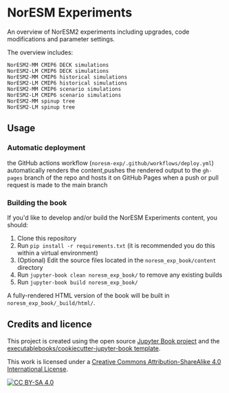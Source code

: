 # NorESM Experiments

An overview of NorESM2 experiments including upgrades, code modifications and parameter settings.

The overview includes:

    NorESM2-MM CMIP6 DECK simulations
    NorESM2-LM CMIP6 DECK simulations
    NorESM2-MM CMIP6 historical simulations
    NorESM2-LM CMIP6 historical simulations
    NorESM2-MM CMIP6 scenario simulations
    NorESM2-LM CMIP6 scenario simulations
    NorESM2-MM spinup tree
    NorESM2-LM spinup tree

## Usage

### Automatic deployment

the GitHub actions workflow (`noresm-exp/.github/workflows/deploy.yml`) automatically renders the content,pushes the rendered output to the `gh-pages` branch of the repo and hosts it on GitHub Pages when a push or pull request is made to the main branch


### Building the book

If you'd like to develop and/or build the NorESM Experiments content, you should:

1. Clone this repository
2. Run `pip install -r requirements.txt` (it is recommended you do this within a virtual environment)
3. (Optional) Edit the source files located in the `noresm_exp_book/content` directory
4. Run `jupyter-book clean noresm_exp_book/` to remove any existing builds
5. Run `jupyter-book build noresm_exp_book/`

A fully-rendered HTML version of the book will be built in `noresm_exp_book/_build/html/`.

## Credits and licence

This project is created using the open source [Jupyter Book project](https://jupyterbook.org/) and the [executablebooks/cookiecutter-jupyter-book template](https://github.com/executablebooks/cookiecutter-jupyter-book).  

This work is licensed under a
[Creative Commons Attribution-ShareAlike 4.0 International License](http://creativecommons.org/licenses/by-sa/4.0/).

[![CC BY-SA 4.0](https://licensebuttons.net/l/by-sa/4.0/88x31.png)](http://creativecommons.org/licenses/by-sa/4.0/)

